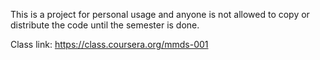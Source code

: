 This is a project for personal usage and anyone is not allowed to copy or distribute the code until the semester is done. 

Class link:
https://class.coursera.org/mmds-001
